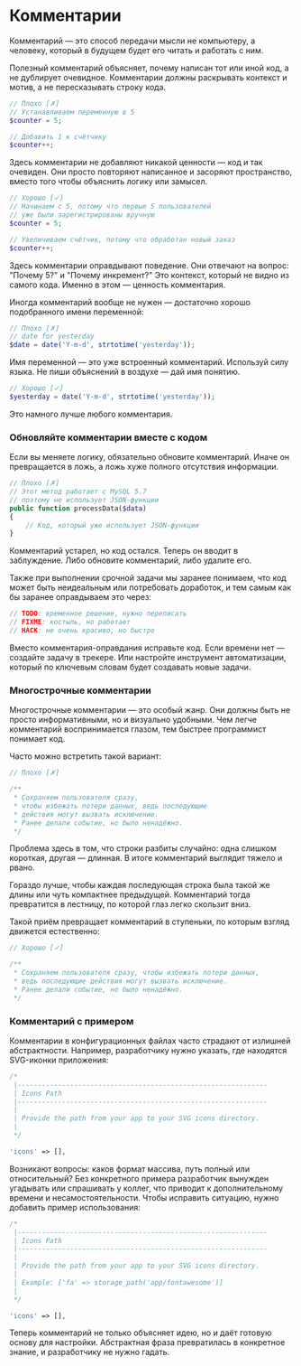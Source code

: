 # Комментарии

Комментарий — это способ передачи мысли не компьютеру,
а человеку, который в будущем будет его читать и работать с ним.

Полезный комментарий объясняет, почему написан тот или иной код, а не дублирует очевидное.
Комментарии должны раскрывать контекст и мотив, а не пересказывать строку кода.

```php
// Плохо [✗]
// Устанавливаем переменную в 5
$counter = 5;

// Добавить 1 к счётчику
$counter++;
```

Здесь комментарии не добавляют никакой ценности — код и так очевиден.
Они просто повторяют написанное и засоряют пространство, вместо того чтобы объяснить логику или замысел.

```php
// Хорошо [✓]
// Начинаем с 5, потому что первые 5 пользователей
// уже были зарегистрированы вручную
$counter = 5;

// Увеличиваем счётчик, потому что обработан новый заказ
$counter++;
```

Здесь комментарии оправдывают поведение. Они отвечают на вопрос:
"Почему 5?" и "Почему инкремент?"
Это контекст, который не видно из самого кода.
Именно в этом — ценность комментария.

Иногда комментарий вообще не нужен — достаточно хорошо подобранного имени переменной:

```php
// Плохо [✗]
// date for yesterday
$date = date('Y-m-d', strtotime('yesterday'));
```

Имя переменной — это уже встроенный комментарий.
Используй силу языка. Не пиши объяснений в воздухе — дай имя понятию.

```php
// Хорошо [✓]
$yesterday = date('Y-m-d', strtotime('yesterday'));
```

Это намного лучше любого комментария.

### Обновляйте комментарии вместе с кодом

Если вы меняете логику, обязательно обновите комментарий.
Иначе он превращается в ложь, а ложь хуже полного отсутствия информации.

```php
// Плохо [✗]
// Этот метод работает с MySQL 5.7
// поэтому не использует JSON‑функции
public function processData($data)
{
    // Код, который уже использует JSON‑функции
}
```

Комментарий устарел, но код остался. Теперь он вводит в заблуждение.
Либо обновите комментарий, либо удалите его.

Также при выполнении срочной задачи мы заранее понимаем, что код может быть неидеальным
или потребовать доработок, и тем самым как бы заранее оправдываем это через:

```php
// TODO: временное решение, нужно переписать
// FIXME: костыль, но работает
// HACK: не очень красиво, но быстро
```

Вместо комментария-оправдания исправьте код.
Если времени нет — создайте задачу в трекере.
Или настройте инструмент автоматизации, который по ключевым словам будет создавать новые задачи.

### Многострочные комментарии

Многострочные комментарии — это особый жанр.
Они должны быть не просто информативными, но и визуально удобными.
Чем легче комментарий воспринимается глазом, тем быстрее программист понимает код.

Часто можно встретить такой вариант:

```php
// Плохо [✗]

/**
 * Сохраняем пользователя сразу,
 * чтобы избежать потери данных, ведь последующие
 * действия могут вызвать исключение.
 * Ранее делали событие, но было ненадёжно.
 */
```

Проблема здесь в том, что строки разбиты случайно: одна слишком короткая, другая — длинная.
В итоге комментарий выглядит тяжело и рвано.

Гораздо лучше, чтобы каждая последующая строка была такой же длины или чуть компактнее предыдущей.
Комментарий тогда превратится в лестницу, по которой глаз легко скользит вниз.

Такой приём превращает комментарий в ступеньки, по которым взгляд движется естественно:

```php
// Хорошо [✓]

/**
 * Сохраняем пользователя сразу, чтобы избежать потери данных,
 * ведь последующие действия могут вызвать исключение.
 * Ранее делали событие, но было ненадёжно.
 */
```

### Комментарий с примером

Комментарии в конфигурационных файлах часто страдают от излишней абстрактности.
Например, разработчику нужно указать, где находятся SVG-иконки приложения:

```php
/*
 |--------------------------------------------------------------
 | Icons Path
 |--------------------------------------------------------------
 |
 | Provide the path from your app to your SVG icons directory.
 |
 */

'icons' => [],
```

Возникают вопросы: каков формат массива, путь полный или относительный?
Без конкретного примера разработчик вынужден угадывать или спрашивать у коллег, что
приводит к дополнительному времени и несамостоятельности.
Чтобы исправить ситуацию, нужно добавить пример использования:

```php
/*
 |--------------------------------------------------------------
 | Icons Path
 |--------------------------------------------------------------
 |
 | Provide the path from your app to your SVG icons directory.
 |
 | Example: ['fa' => storage_path('app/fontawesome')]
 |
 */

'icons' => [],
```

Теперь комментарий не только объясняет идею, но и даёт готовую основу для настройки.
Абстрактная фраза превратилась в конкретное знание, и разработчику не нужно гадать.